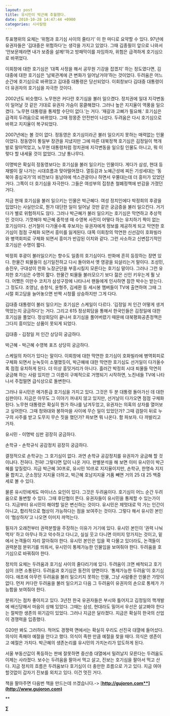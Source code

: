 ```yaml
---
layout: post
title: 유시민이 박근혜 추월했다.
date: 2010-10-28 14:47:44 +0900
categories: 시사칼럼
---
```

<P class=HStyle0>  
</P> <P class=HStyle0>  
</P> <P class=HStyle0>투표행위의 요체는 ‘위험과 호기심 사이의 줄타기’ 이 한 마디로 요약할 수 있다. 97년에 유권자들은 ‘김대중은 위험하다’는 생각을 가지고 있었다. 그때 김종필이 앞으로 나와서 ‘안보문제라면 내가 보증을 설께!’하고 방패막이를 자임하자, 위험은 급격하게 호기심으로 바뀌었다. </P> <P class=HStyle0>  
</P> <P class=HStyle0>이회창에 대한 호기심은 ‘대쪽 사정을 해서 공무원 기강을 잡겠지’ 하는 정도였다면, 김대중에 대한 호기심은 ‘남북관계에 큰 변화가 일어날거야’하는 것이었다. 두려움은 어느 순간에 호기심으로 바뀌었고 김대중 대통령은 당선되었다. 이회창보다 김대중 대통령이 더 유권자의 호기심을 자극한 것이다.</P> <P class=HStyle0>  
</P> <P class=HStyle0>2002년도 비슷했다. 노무현은 커다란 호기심을 불러 일으켰다. 정치권에 일대 지각변동이 일어날 것 같은 기대로 유권자 가슴이 뭉클해졌다. 그러나 높은 지지율이 역풍을 일으켰다. ‘노무현 대통령을 통제할 수단이 없다.’는 거다. ‘재갈과 고삐가 필요해.’ 호기심은 급격히 두려움으로 바뀌었다. 그때 정몽준 안전판이 나섰다. 두려움은 다시 호기심으로 바뀌고 지지율이 복구되었다. </P> <P class=HStyle0>  
</P> <P class=HStyle0>2007년에는 볼 것이 없다. 정동영은 호기심이라곤 불러 일으키지 못하는 매력없는 인물이었다. 정동영이 통일부 장관을 지냈지만 그에 따른 대북정책 호기심은 김정일이 핵개발로 말아먹었고, 노무현 대통령처럼 정치권에 지각변동을 일으킬 인물도 아니고, 뭐 이렇다 할 내세울 것이 없었다. 그냥 통나무다.</P> <P class=HStyle0>  
</P> <P class=HStyle0>이명박은 확실히 정동영보다는 호기심을 불러 일으키는 인물이다. 게다가 삼성, 현대 등 재벌이 잘 나가는 시대흐름과 맞아떨어졌다. 열등감과 노예근성에 찌든 기성세대는 ‘동북아 중심국가’의 비전보다 동남아에 섹스관광이나 하면서 우쭐대는데 더 흥미가 있었던 거다. 그쪽이 더 호기심을 자극한다. 그들은 여성부의 집창촌 철폐정책에 반감을 가졌던 거다.</P> <P class=HStyle0></P> <P class=HStyle0>지금 현재 호기심을 불러 일으키는 인물은 박근혜다. 여성 정치인에다 박정희의 후광을 입었다는 사실만으로, 뭔가 대단한 일이 일어날 것만 같은 궁금증을 불러 일으킨다. 거기다가 별로 위험하지도 않다. 그러나 박근혜가 불러 일으키는 호기심은 막연하고 추상적인 것이다. 기껏해야 박근혜 중학생 때 수영복 사진이 어떻다 하는 유치하기 짝이 없는 호기심이다. 선거철이 다가올수록 후보자는 유권자에게 정보를 제공하게 되고 막연한 호기심이 점점 구체화 되면서 흥미를 잃게된다. 대쪽 이회창의 막연한 신선감이 호화빌라와 병역회피로 구체화 되면서 흥미가 반감된 이치와 같다. 그런 사소하고 신변잡기적인 호기심은 수명이 짧다.</P> <P class=HStyle0>  
</P> <P class=HStyle0>박정희 후광이 불러일으키는 향수도 일종의 호기심이다. 만화에 흔히 등장하는 장면 있다. 한물간 퇴물들이 심기일전하고 다시 돌아와서 옛 영광을 되살리는거 말이다. 조성민, 송진우, 구대성이 한화 노장군단을 부흥시킬지 모른다는 호기심 말이다. 그러나 그런 유치한 호기심은 수명이 짧다. 한물간 퇴물들 불러모으기 보다 젊은 신인 키우는게 훨 낫다. 어쨌든 이만수 코치가 삼성구장에 나타나서 팬들에게 인사하면 잠깐 박수는 받는다. 그 정도다. 조영남, 송창식, 윤형주, 김세환 등 세시봉 멤버들이 TV에 출연하여 그때 그시절 회고담을 늘어놓으면 반짝 시청률 상승하지만 그게 다다. </P> <P class=HStyle0>  
</P> <P class=HStyle0>김대중 대통령이 불러 일으키는 호기심은 스케일이 다르다. ‘김정일 저 인간 어떻게 생겨먹었는지 궁금하다’는 거다. 그리고 615 정상회담을 통해서 한국인들은 김정일에 대한 호기심을 풀었다. 정상회담이 끝나서 호기심을 풀어버렸기 때문에 대북평화공존정책은 그다지 흥미있는 상품이 못되게 되었다. </P> <P class=HStyle0>  
</P> <P class=HStyle0>김대중 - 김정일 저 인간 상당히 궁금하다.</P> <P class=HStyle0>박근혜 - 박근혜 수영복 포즈 상당히 궁금하다.</P> <P class=HStyle0>  
</P> <P class=HStyle0>스케일의 차이가 있다는 말이다. 이회창에 대한 막연한 호기심이 호화빌라에 병역회피로 구체화 되면서 눈녹듯이 소멸했듯이, 박근혜에 대한 막연한 호기심도 선거일이 다가올수록 점점 유치하게 된다. 더 이상 흥밋거리가 아니다. 흘러간 박정희 시대 퇴물들 막연히 궁금해 하는 사람 있지만 그 이름이 구체적으로 거명되기 시작하면, 노친네들 TV에 나타나서 주접떨면 급식상으로 돌변한다.</P> <P class=HStyle0>  
</P> <P class=HStyle0>그러나 유시민은 메가톤급 호기심을 가지고 있다. 그것은 두 분 대통령 돌아가신 데 대한 심판이다. 지금은 아무도 그 이야기 꺼내지 않고 있지만, 선거날이 다가오면 점점 구체화 된다. 노무현 대통령은 확실히 뭔가 하나를 남겨두었고, 유권자는 의혹의 상자를 열어보고 싶어한다. 그때 청와대와 봉하마을 사이에 무슨 일이 있었던가? 그때 검찰이 뒤로 누구의 사주를 받고 도무지 무슨 짓을 했던가? 파보면 뭐 나온다. 함 파보자. 다 까발리고 가자.</P> <P class=HStyle0>  
</P> <P class=HStyle0>유시민 - 이명박 심판 굉장히 궁금하다.</P> <P class=HStyle0>손학규 - 손학규식 공감정치 굉장히 궁금하다.</P> <P class=HStyle0>  
</P> <P class=HStyle0>결정적으로 손학규는 그 호기심이 없다. 과연 손학규 공감정치를 유권자가 궁금해 할 것이냐다. 전혀다. 전혀! 그렇다면 답이 나온 거다. 판별분석을 해 보면 이미 유시민이 박근혜를 앞질렀다. 지금 박근혜 30프로, 유시민 10프로 지지율이지만, 손학규, 한명숙 지지율 합치고, 군소정당 지지율 더하고, 박근혜 호남지지율 거품 빼면 거의 25 대 25 백중세로 볼 수 있다. </P> <P class=HStyle0>  
</P> <P class=HStyle0>물론 유시민에게도 마이너스 요인이 있다. 그것은 두려움이다. 호기심이 어느 순간 두려움으로 돌변할 수 있다. 그때 후단협이 뜬다. 유권자들이 유시민을 통제할 수 있는가이다. 지금부터 유시민이 해야할 일은 변신하는 것이다. 유시민은 제멋대로 막 가는 인간이 아니고, 합리적으로 협상이 가능하다는 점을 보여주는 것이다. 그렇다 해서 유시민 본인이 ‘협상하자’고 나오면 이미지 까먹는다.</P> <P class=HStyle0>  
</P> <P class=HStyle0>필자가 오래전부터 권력분할을 주장하는 이유가 거기에 있다. 유시민 본인이 ‘권력 나눠먹자’ 하고 아무나 하고 악수하고 다니고, 실실 웃고 다니면 이미지 망가지는 것이고, 밑에서 논객들이 자리 깔아줘야 한다. 유시민 본인은 입을 꽉 다물고 있더라도, 논객들이 권력분점 분위기를 띄워서, 유시민이 통제가능한 인물임을 보여줘야 한다. 두려움을 호기심으로 바꿔줘야 한다.</P> <P class=HStyle0>  
</P> <P class=HStyle0>정치의 요체는 두려움과 호기심 사이의 줄다리기에 있다. 두려움이 크면 배척되고 호기심이 크면 소통된다. 두려움과 호기심은 동전의 양면이다. ‘통제가능한 두려움’이 호기심이다. 애초에 아무런 두려움을 불러 일으키지 못하는 인물, 그냥 사람좋은 인물은 가망이 없다. 먼저 커다란 두려움을 불러 일으키고 다음 그 두려움이 유권자의 손으로 통제가 가능함을 보여줘야 한다. </P> <P class=HStyle0>  
</P> <P class=HStyle0>분위기는 점차 좋아지고 있다. 3년전 한국 유권자들은 부시와 틀어지고 김정일의 핵개발에 배신당해서 마음이 상해 있었다. 그때는 삼성, 현대라도 밀어서 우선은 살고봐야 한다는 절박한 생존의 위기감이 있었다. 그러나 지금은 달라졌다. 지금은 확실히 한국의 산업이 경쟁력을 입증했다. </P> <P class=HStyle0></P> <P class=HStyle0>G20만 봐도 그러하다. 적어도 경쟁력 면에서는 확실히 우리도 선진국 대열에 들어섰다. 의식이 족해야 예절을 안다고 했다. 의식이 족한 만큼 예절을 찾을 때다. 의식은 생존이고 예절은 가치다. 박근혜의 생존논리를 유시민의 가치논리가 압도하게 된다.</P> <P class=HStyle0>  
</P> <P class=HStyle0>서울 부동산값이 폭등하는 판에 잘못하면 중산층 대열에서 밀려날지 모른다는 두려움도 이제는 사라졌다. 보수는 두려움을 팔아서 먹고 살고, 진보는 호기심을 팔아서 먹고 산다. 지금 정치의 흐름은 두려움보다 호기심이 더 충만한 흐름으로 가고 있다. 지금 여야 할것없이 갑자기 진보를 외치고 있다. 이건 멋진 거다. </P> <P class=HStyle0>  
</P> 







책을 팔아주면 다음번 책을 만드는데 쓰겠습니다.-> [**http://gujoron.com**](http://www.gujoron.com)**  
  
** 

**∑**